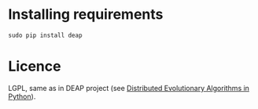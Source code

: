 Installing requirements
=======================

`sudo pip install deap`

Licence
=======================
LGPL, same as in DEAP project (see [Distributed Evolutionary Algorithms in Python](https://github.com/DEAP/deap)).
